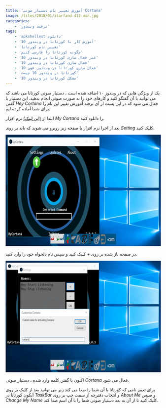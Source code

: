 ```yaml
---
title: 'آموزش تغییر نام دستیار صوتی Cortana'
image: /files/2018/01/itarfand-412-min.jpg
categories:
    - 'ترفند ویندوز'
tags:
    - 'apkshellext دانلود'
    - 'آموزش کار با کورتانا در ویندوز 10'
    - 'تغییر نام کورتانا'
    - 'چگونه کورتانا را فارسی کنیم'
    - 'غیر فعال سازی کورتانا در ویندوز 10'
    - 'فعال سازی کورتانا در ویندوز 10'
    - 'فعال سازی کورتانا در ویندوز فون 10'
    - 'کورتانا در ویندوز 10 چیست'
    - 'مشکل کورتانا در ویندوز 10'
---
```


یک از ویژگی هایی که در ویندوز ۱۰ اضافه شده است ، دستیار صوتی کورتانا می باشد که می توانید با آن گفتگو کنید و کارهای خود را به صورت صوتی انجام بدهید. این دستیار با گفتن *Hey Cortana* فعال می شود که در این پست از آی ترفند آموزش تغییر این نام را برای شما آماده کرده ایم.

ابتدا از [(این لینک)](https://sourceforge.net/projects/mycortana/) نرم افزار *My Cortana* را دانلود کنید.

بعد از اجرا نرم افزار با صفحه زیر روبرو می شوید که باید بر روی *Setting* کلیک کنید.

![mhkarami97](/files/2018/01/itarfand-410-min.jpg)

در صفحه باز شده بر روی + کلیک کنید و سپس نام دلخواه خود را وارد کنید.

![mhkarami97](/files/2018/01/itarfand-411-min.jpg)

اکنون با گفتن کلمه وارد شده ، دستیار صوتی *Cortana* فعال می شود.

برای تغییر نامی که کورتانا با آن شما را صدا می کند زیر می توانید بعد از کلیک بر روی آیکون کورتانا در *TaskBar* و انتخاب دفترچه از سمت چپ بر روی *About Me* و سپس *Change My Name* کلیک کنید تا از آن به بعد دستیار صوتی شما را با آن اسم صدا کند.